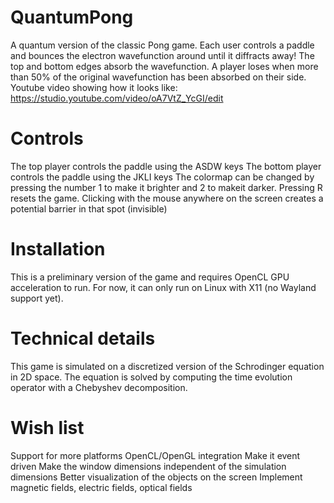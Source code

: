 # QuantumPong
A quantum version of the classic Pong game. Each user controls a paddle and bounces the electron wavefunction around until it diffracts away! The top and bottom edges absorb the wavefunction. A player loses when more than 50% of the original wavefunction has been absorbed on their side. Youtube video showing how it looks like: https://studio.youtube.com/video/oA7VtZ_YcGI/edit

# Controls
The top player controls the paddle using the ASDW keys
The bottom player controls the paddle using the JKLI keys
The colormap can be changed by pressing the number 1 to make it brighter and 2 to makeit darker.
Pressing R resets the game.
Clicking with the mouse anywhere on the screen creates a potential barrier in that spot (invisible)

# Installation
This is a preliminary version of the game and requires OpenCL GPU acceleration to run. For now, it can only run on Linux with X11 (no Wayland support yet).

# Technical details
This game is simulated on a discretized version of the Schrodinger equation in 2D space. The equation is solved by computing the time evolution operator with a Chebyshev decomposition.

# Wish list
Support for more platforms
OpenCL/OpenGL integration
Make it event driven
Make the window dimensions independent of the simulation dimensions
Better visualization of the objects on the screen
Implement magnetic fields, electric fields, optical fields


